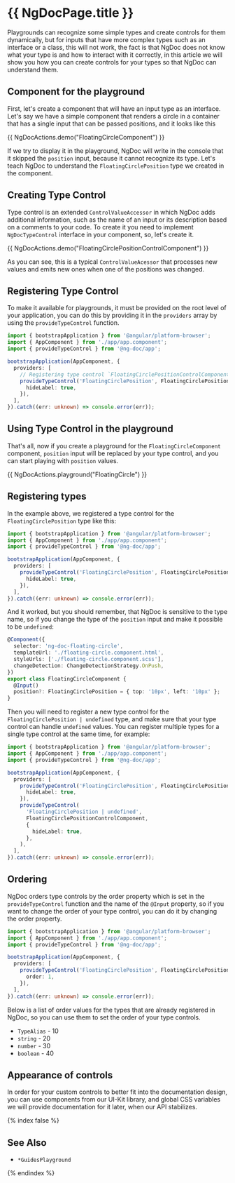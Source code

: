 # {{ NgDocPage.title }}

Playgrounds can recognize some simple types and create controls for them dynamically, but for inputs
that have more complex types such as an interface or a class, this will not work, the fact is that
NgDoc does not know what your type is and how to interact with it correctly, in this
article we will show you how you can create controls for your types so that NgDoc can understand
them.

## Component for the playground

First, let's create a component that will have an input type as an interface.
Let's say we have a simple component that renders a circle in a container that has a single input
that can be passed positions, and it looks like this

{{ NgDocActions.demo("FloatingCircleComponent") }}

If we try to display it in the playground, NgDoc will write in the console that it skipped
the `position` input, because it cannot recognize its type. Let's teach NgDoc to understand
the `FloatingCirclePosition` type we created in the component.

## Creating Type Control

Type control is an extended `ControlValueAccessor` in which NgDoc adds additional
information, such as the name of an input or its description based on a comments to your code.
To create it you need to implement `NgDocTypeControl` interface in your component, so,
let's create it.

{{ NgDocActions.demo("FloatingCirclePositionControlComponent") }}

As you can see, this is a typical `ControlValueAcessor` that processes new values and emits new ones
when one of the positions was changed.

## Registering Type Control

To make it available for playgrounds, it must be provided on the root level of your application,
you can do this by providing it in the `providers` array by using the `provideTypeControl` function.

```typescript name="main.ts"
import { bootstrapApplication } from '@angular/platform-browser';
import { AppComponent } from './app/app.component';
import { provideTypeControl } from '@ng-doc/app';

bootstrapApplication(AppComponent, {
  providers: [
    // Registering type control `FloatingCirclePositionControlComponent` for `FloatingCirclePosition` type
    provideTypeControl('FloatingCirclePosition', FloatingCirclePositionControlComponent, {
      hideLabel: true,
    }),
  ],
}).catch((err: unknown) => console.error(err));
```

## Using Type Control in the playground

That's all, now if you create a playground for the `FloatingCircleComponent` component,
`position` input will be replaced by your type control, and you can start playing with `position`
values.

{{ NgDocActions.playground("FloatingCircle") }}

## Registering types

In the example above, we registered a type control for the `FloatingCirclePosition` type like this:

```typescript name="main.ts"
import { bootstrapApplication } from '@angular/platform-browser';
import { AppComponent } from './app/app.component';
import { provideTypeControl } from '@ng-doc/app';

bootstrapApplication(AppComponent, {
  providers: [
    provideTypeControl('FloatingCirclePosition', FloatingCirclePositionControlComponent, {
      hideLabel: true,
    }),
  ],
}).catch((err: unknown) => console.error(err));
```

And it worked, but you should remember, that NgDoc is sensitive to the type name, so if you change
the type of the `position` input and make it possible to be `undefined`:

```typescript name="floating-circle.component.ts"
@Component({
  selector: 'ng-doc-floating-circle',
  templateUrl: './floating-circle.component.html',
  styleUrls: ['./floating-circle.component.scss'],
  changeDetection: ChangeDetectionStrategy.OnPush,
})
export class FloatingCircleComponent {
  @Input()
  position?: FloatingCirclePosition = { top: '10px', left: '10px' };
}
```

Then you will need to register a new type control for the `FloatingCirclePosition | undefined` type,
and make sure that your type control can handle `undefined` values. You can register multiple types
for a single type control at the same time, for example:

```typescript name="main.ts"
import { bootstrapApplication } from '@angular/platform-browser';
import { AppComponent } from './app/app.component';
import { provideTypeControl } from '@ng-doc/app';

bootstrapApplication(AppComponent, {
  providers: [
    provideTypeControl('FloatingCirclePosition', FloatingCirclePositionControlComponent, {
      hideLabel: true,
    }),
    provideTypeControl(
      'FloatingCirclePosition | undefined',
      FloatingCirclePositionControlComponent,
      {
        hideLabel: true,
      },
    ),
  ],
}).catch((err: unknown) => console.error(err));
```

## Ordering

NgDoc orders type controls by the order property which is set in the `provideTypeControl` function
and the name of the `@Input` property, so if you want to change the order of your type control,
you can do it by changing the order property.

```typescript name="main.ts"
import { bootstrapApplication } from '@angular/platform-browser';
import { AppComponent } from './app/app.component';
import { provideTypeControl } from '@ng-doc/app';

bootstrapApplication(AppComponent, {
  providers: [
    provideTypeControl('FloatingCirclePosition', FloatingCirclePositionControlComponent, {
      order: 1,
    }),
  ],
}).catch((err: unknown) => console.error(err));
```

Below is a list of order values for the types that are already registered in NgDoc, so you can
use them to set the order of your type controls.

- `TypeAlias` - 10
- `string` - 20
- `number` - 30
- `boolean` - 40

## Appearance of controls

In order for your custom controls to better fit into the documentation design, you can use
components from our UI-Kit library, and global CSS variables we will provide documentation for it
later, when our API stabilizes.

{% index false %}

## See Also

- `*GuidesPlayground`

{% endindex %}
